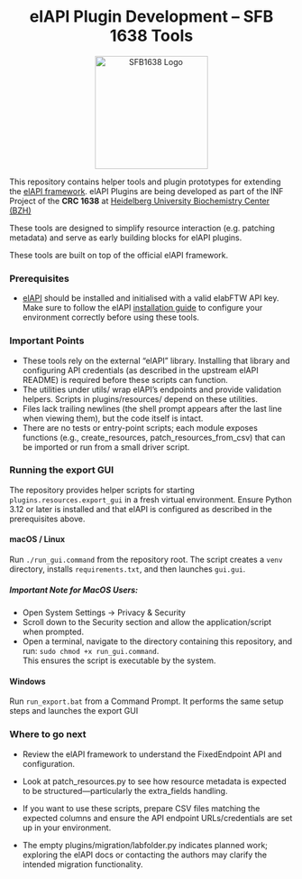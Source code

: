 <h1 align="center">elAPI Plugin Development – SFB 1638 Tools</h1>
<p align="center">
  <img src="https://github.com/user-attachments/assets/e8ce314e-2f66-47af-9d08-b94324646984" alt="SFB1638 Logo" width="200">
</p>


This repository contains helper tools and plugin prototypes for extending the [elAPI framework](https://github.com/uhd-urz/elAPI). elAPI Plugins are being
developed as part of the INF Project of the **CRC 1638** at [Heidelberg University Biochemistry Center (BZH)](https://bzh.db-engine.de/)

These tools are designed to simplify resource interaction (e.g. patching metadata) and serve as early building blocks for elAPI plugins.

These tools are built on top of the official elAPI framework.

### Prerequisites
* [elAPI](https://github.com/uhd-urz/elAPI?tab=readme-ov-file#installation) should be installed and initialised with
a valid elabFTW API key. Make sure to follow the elAPI [installation guide](https://github.com/uhd-urz/elAPI?tab=readme-ov-file#installation)
to configure your environment correctly before using these tools.    


### Important Points
* These tools rely on the external “elAPI” library. Installing that library and configuring API credentials
(as described in the upstream elAPI README) is required before these scripts can function.
* The utilities under utils/ wrap elAPI’s endpoints and provide validation helpers. Scripts in plugins/resources/ depend
on these utilities.
* Files lack trailing newlines (the shell prompt appears after the last line when viewing them), but the code itself is intact.
* There are no tests or entry-point scripts; each module exposes functions (e.g., create_resources, patch_resources_from_csv)
that can be imported or run from a small driver script.

### Running the export GUI
The repository provides helper scripts for starting `plugins.resources.export_gui` in a fresh
virtual environment. Ensure Python 3.12 or later is installed and that elAPI is configured as
described in the prerequisites above.

#### macOS / Linux

Run `./run_gui.command` from the repository root. The script creates a `venv` directory,
installs `requirements.txt`, and then launches `gui.gui`.
##### Important Note for MacOS Users:
* Open System Settings → Privacy & Security
* Scroll down to the Security section and allow the application/script when prompted.
* Open a terminal, navigate to the directory containing this repository, and run:
```sudo chmod +x run_gui.command```.  
This ensures the script is executable by the system.

#### Windows

Run `run_export.bat` from a Command Prompt. It performs the same setup steps and launches the
export GUI

### Where to go next

* Review the elAPI framework to understand the FixedEndpoint API and configuration.

* Look at patch_resources.py to see how resource metadata is expected to be structured—particularly the extra_fields handling.

* If you want to use these scripts, prepare CSV files matching the expected columns and ensure the API endpoint 
URLs/credentials are set up in your environment.

* The empty plugins/migration/labfolder.py indicates planned work; exploring the elAPI docs or contacting the authors
may clarify the intended migration functionality.

